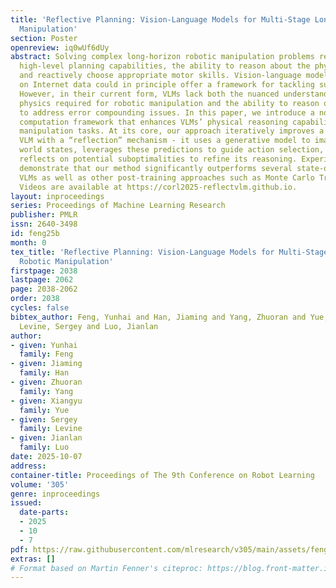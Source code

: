 ```yaml
---
title: 'Reflective Planning: Vision-Language Models for Multi-Stage Long-Horizon Robotic
  Manipulation'
section: Poster
openreview: iq0wUf6dUy
abstract: Solving complex long-horizon robotic manipulation problems requires sophisticated
  high-level planning capabilities, the ability to reason about the physical world,
  and reactively choose appropriate motor skills. Vision-language models (VLMs) pretrained
  on Internet data could in principle offer a framework for tackling such problems.
  However, in their current form, VLMs lack both the nuanced understanding of intricate
  physics required for robotic manipulation and the ability to reason over long horizons
  to address error compounding issues. In this paper, we introduce a novel test-time
  computation framework that enhances VLMs’ physical reasoning capabilities for multi-stage
  manipulation tasks. At its core, our approach iteratively improves a pretrained
  VLM with a “reflection” mechanism - it uses a generative model to imagine future
  world states, leverages these predictions to guide action selection, and critically
  reflects on potential suboptimalities to refine its reasoning. Experimental results
  demonstrate that our method significantly outperforms several state-of-the-art commercial
  VLMs as well as other post-training approaches such as Monte Carlo Tree Search (MCTS).
  Videos are available at https://corl2025-reflectvlm.github.io.
layout: inproceedings
series: Proceedings of Machine Learning Research
publisher: PMLR
issn: 2640-3498
id: feng25b
month: 0
tex_title: 'Reflective Planning: Vision-Language Models for Multi-Stage Long-Horizon
  Robotic Manipulation'
firstpage: 2038
lastpage: 2062
page: 2038-2062
order: 2038
cycles: false
bibtex_author: Feng, Yunhai and Han, Jiaming and Yang, Zhuoran and Yue, Xiangyu and
  Levine, Sergey and Luo, Jianlan
author:
- given: Yunhai
  family: Feng
- given: Jiaming
  family: Han
- given: Zhuoran
  family: Yang
- given: Xiangyu
  family: Yue
- given: Sergey
  family: Levine
- given: Jianlan
  family: Luo
date: 2025-10-07
address:
container-title: Proceedings of The 9th Conference on Robot Learning
volume: '305'
genre: inproceedings
issued:
  date-parts:
  - 2025
  - 10
  - 7
pdf: https://raw.githubusercontent.com/mlresearch/v305/main/assets/feng25b/feng25b.pdf
extras: []
# Format based on Martin Fenner's citeproc: https://blog.front-matter.io/posts/citeproc-yaml-for-bibliographies/
---
```

